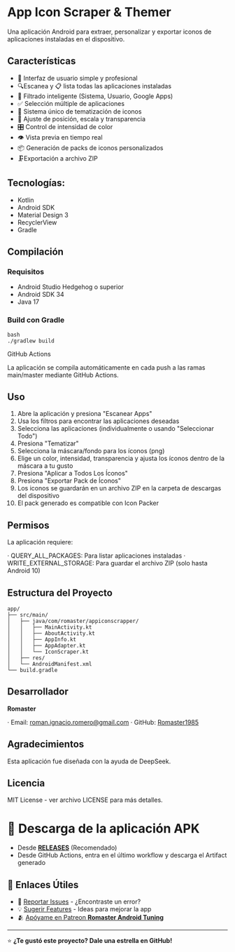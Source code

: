 # App Icon Scraper & Themer

Una aplicación Android para extraer, personalizar y exportar iconos de aplicaciones instaladas en el dispositivo.

## Características

* 📱 Interfaz de usuario simple y profesional
* 🔍Escanea y 📋 lista todas las aplicaciones instaladas
* 🎯 Filtrado inteligente (Sistema, Usuario, Google Apps)
* ✅ Selección múltiple de aplicaciones
* 🎨 Sistema único de tematización de iconos
* 📍 Ajuste de posición, escala y transparencia
* 🎛️ Control de intensidad de color
* 👁️ Vista previa en tiempo real
* 📦 Generación de packs de iconos personalizados
* 🗜️Exportación a archivo ZIP

## Tecnologías:

* Kotlin
* Android SDK
* Material Design 3
* RecyclerView
* Gradle

## Compilación

### Requisitos
- Android Studio Hedgehog o superior
- Android SDK 34
- Java 17

### Build con Gradle

```
bash
./gradlew build

```

GitHub Actions

La aplicación se compila automáticamente en cada push a las ramas main/master mediante GitHub Actions.

## Uso

1. Abre la aplicación y presiona "Escanear Apps"
2. Usa los filtros para encontrar las aplicaciones deseadas
3. Selecciona las aplicaciones (individualmente o usando "Seleccionar Todo")
4. Presiona "Tematizar"
5. Selecciona la máscara/fondo para los íconos (png)
6. Elige un color, intensidad, transparencia y ajusta los íconos dentro de la máscara a tu gusto
7. Presiona "Aplicar a Todos Los Íconos"
8. Presiona "Exportar Pack de Íconos"
9. Los iconos se guardarán en un archivo ZIP en la carpeta de descargas del dispositivo
10. El pack generado es compatible con Icon Packer

## Permisos

La aplicación requiere:

· QUERY_ALL_PACKAGES: Para listar aplicaciones instaladas
· WRITE_EXTERNAL_STORAGE: Para guardar el archivo ZIP (solo hasta Android 10)

## Estructura del Proyecto

```
app/
├── src/main/
│   ├── java/com/romaster/appiconscrapper/
│   │   ├── MainActivity.kt
│   │   ├── AboutActivity.kt
│   │   ├── AppInfo.kt
│   │   ├── AppAdapter.kt
│   │   └── IconScraper.kt
│   ├── res/
│   └── AndroidManifest.xml
└── build.gradle

```

## Desarrollador

**Romaster**

· Email: roman.ignacio.romero@gmail.com
· GitHub: [Romaster1985](https://github.com/Romaster1985)

## Agradecimientos

Esta aplicación fue diseñada con la ayuda de DeepSeek.

## Licencia

MIT License - ver archivo LICENSE para más detalles.

# 📲 Descarga de la aplicación APK

* Desde [**RELEASES**](https://github.com/Romaster1985/App-Icon-Scraper-Themed/releases) (Recomendado)
* Desde GitHub Actions, entra en el último workflow y descarga el Artifact generado

## 🔗 Enlaces Útiles

- 🐛 [Reportar Issues](https://github.com/Romaster1985/App-Icon-Scraper-Themed/issues) - ¿Encontraste un error?
- 💡 [Sugerir Features](https://github.com/Romaster1985/App-Icon-Scraper-Themed/issues) - Ideas para mejorar la app
- 🫂 [Apóyame en Patreon **Romaster Android Tuning**](https://www.patreon.com/romasterdroidtuning?utm_campaign=creatorshare_creator)

---

⭐ **¿Te gustó este proyecto? Dale una estrella en GitHub!**

